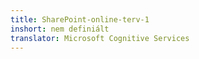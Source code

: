 ```yaml
---
title: SharePoint-online-terv-1
inshort: nem definiált
translator: Microsoft Cognitive Services
---
```




